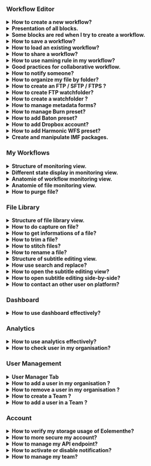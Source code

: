 ### Workflow Editor

<details>
  <summary><b>How to create a new workflow?</b></summary>
  

  Click on `Workflow Editor` view.
  
 ![Workflow editor](images/workflow-editor-header.png)

Click on `+` button.

  ![Plus button](images/workflow-editor-plus.png)

  Add some blocks and end your workflow with a `Delivery` block.

Select the tool to use for each block (including ingest).

  ![Select tool](images/workflow-select-tool.png)

Fill all red fields in each block.

  ![Fill block](images/workflow-fill-block.png)

Select some files to send on `Ingest block`.

  ![Ingest](images/workflow-ingest-files.png)

Click on `Execute workflow`.
![workflow-execute](images/workflow-execute.png)

</details>

<details>
  <summary><b>Presentation of all blocks.</b></summary>

**Ingest :** Allows to upload files to Eolementhe.

- ***Standard :***  upload file with HTTPS protocol.
- ***Standard Object Storage :*** upload file from OVH, AZURE or AMAZON. 
- ***Server File :*** use file already present on the platform.
- ***Premium :*** upload file with Signiant App.
- ***Premium Object Storage :*** upload file with Signiant App from OVH, AZURE or AMAZON.
- ***Internet :*** upload file by URL internet video.
- ***FTP :*** upload file with FTP / SFTP / FTPS protocol.
- ***Aspera :*** upload file with Aspera specific protocol.
- ***Live stream :*** upload file from live stream.
- ***Twitter :*** upload file from twitter publication.
- ***Dropbox :*** upload file from Dropbox account.
- ***File system :*** upload file from your file system.
- ***Xendata :*** upload file from XenData clustered server.

**Delivery :** Deliver the generated files (and sources if option added) of the workflow. 

- ***Manual :*** deliver file on Eolementhe platform.
- ***Object Storage :*** deliver file on OVH, AZURE or AMAZON.
- ***Mediashuttle :*** deliver file on mediashuttle portal.
- ***FTP export :*** deliver file on FTP / SFTP / FTPS instance.
- ***Youtube :*** deliver file on youtube account.
- ***Aspera connect :*** deliver file with Aspera protocol.
- ***Twitter :***  deliver file on twitter account.
- ***Dropbox :***  deliver file on dropbox account.
- ***File system :*** deliver file from your file system.
- ***Xendata :*** deliver file from XenData clustered server.

**Quality control :** Generates a quality control report in accordance to the preset entered. 

- ***Baton :*** Generate a quality control report with Baton.
- ***Photon :*** Generate a quality control report for  IMF package.
- ***Mediainfo :*** Generate report of technical metadata of the media file.


**Transcoding :** Generate a new media file in accordance to the preset entered.

- ***Harmonic WFS :*** Transcode file according to your Harmonic WFS workflows/presets.
- ***File360 :*** Transcode file on File360 service.
- ***RewrappAS10 :*** Rewrapp .mxf file with AS10 compliant metadata.
- ***ffmpeg :*** Transcode file with ffmpeg.
- ***Titan File :*** Transcode file with Titan File transcoder.
- ***Cambria :*** Transcode file with Cambria FTC transcoder.
- ***DVS Clipster :*** Transcode file with DVS Clipster transcoder.
- ***Azure Media Services :*** Transcode file with Azure Media Services Cloud transcoder.


**Loudness :** Generate or/and correct errors on audio tracks of the media file.

- ***Minnetonka ATS :***  Check and fix loudness with Minnetonka Audio Tools Server.
- ***Fix loudness :*** Fix loudness with ffmpeg.
- ***Check loudness :*** Check loudness with ffmpeg.


**Metadata :** Create or read metadata to a media in accordance to your template.

- ***Metadata :*** Add metadata according to your preset.
- ***Auto retrieve :*** Retrieves metadata from media files and generate file with metadata.


**Pause :** Create a pause in the execution of tasks in the workflow.

**IMF :** Generate an IMF package with `.mxf` file.

**Subtitle :** Generate, convert or burn subtitles on a media file.

- ***Convert :*** Convert subtitle files to another subtitle file format.
- ***Burn :*** Burn the subtitle file into a media file. 
- ***Translation Google :*** Generate subtitles with Google translation. 
- ***Translation Microsoft :*** Generate subtitles with Microsoft translation. 
- ***Translation Deepl :***  Generate subtitles with Deepl translation. 
- ***Speech to text :*** Generate subtitles from the audio tracks of a media file with Autosub.
- ***Speechmatics :*** Generate subtitles from the audio tracks of a media file with Speechmatics.
- ***Video Indexer :*** Generate subtitles from the audio tracks of a media file with Video Indexer.
- ***Empty subtitle :*** Generate .srt file empty. 

**Antivirus :** Detect the presence of viruses in media files. 

- ***Clamav :*** Generate report with Clamav.


**Trim :** Cut a media to the time codes specified. 

**Expand :** Modify the workflow with parallel or conditional actions.

- ***Parallel :*** Create parallel branches to perform tasks simultaneously. 
- ***Conditional :*** Create conditional rules (if...then) on workflow . 


**AI :** Use of artificial intelligence to detect faces, tags etc ...

- ***Videobox :*** Detects faces, nudity images and tags with Videobox.
- ***Video Indexer :***  Detects faces with Video Indexer.

</details>



<details>
  <summary><b>Some blocks are red when I try to create a workflow.</b></summary>
  

  If you see red blocks like the following screenshot, this means that you don't have right to use these blocks.

  Check your contract to see if the dates and tools should be available.

  Contact an administrator at `support@videomenthe.fr` if the blocks should be available.
  
If the blocks are not available but you want the new functionalities please contact the sales team at `contact@videomenthe.fr`.

  ![Workflow red blocks](images/workflow-red-blocks.png)

</details>

<details>
  <summary><b>How to save a workflow?</b></summary>
  

  Build or load a workflow.

  Click on `save` to save modifications on an existing workflow

  ![Save](images/workflow-save.png)

  Click on `save as` to save as a new workflow. You will be asked to enter a name for this workflow.

  ![Save as](images/workflow-save-as.png)
</details>

<details>
  <summary><b>How to load an existing workflow?</b></summary>
  

  Click on `Select a workflow`.

  ![Select a workflow](images/workflow-select.png)

  Select the workflow you want to load.
</details>

<details>
  <summary><b>How to share a workflow?</b></summary>
  

Sharing a workflow means that the users with whom you have shared your workflow will be able to load and use your workflow, but will not be able to modify it.

Load an existing workflow and click on `Share`.

![workflow-share-btn](images/workflow-share-btn.png)

In the pop-up you can add and choose the email of the user you want to share the workflow with.

![workflow-share-modal](images/workflow-share-modal.png)

View when you share your workflow. 

![workflow-share-with-other](images/workflow-share-with-other.png)

View when a workflow is shared with you. 

![workflows-share-with-me](images/workflows-share-with-me.png)

<hr>

You can also view all shared workflows of your account by following these steps.

Click on your login at the top right of Eolementhe then
click on  `Shared workflows`.


![workflow-preset-menu](images/workflow-preset-menu.png)

A pop-up will display a page like this (if you have shared workflows) : 

![manage-shared-workflow-list](images/manage-shared-workflow-list.png)

Here we have a list of all user with all this shared workflows. 


You can expand a user raw of your choice by clicking on it to get all workflow shared with him.

![manage-shared-workflow-list-complexe](images/manage-shared-workflow-list-complexe.png)

You can suppress the link of share of a specific workflow by clicking on block trash icon. 

You can suppress the link of share with a user by clicking on red cross icon. That is going to remove all workflows shared with him. 

</details>


<details>
  <summary><b>How to use naming rule in my workflow?</b></summary>
  

Click on your login at the top right of Eolementhe then
click on  `Naming rule`.

![workflow-preset-menu-naming-rule](images/workflow-preset-menu-naming-rule.png)


Here you can add naming rules with your custom template. Enter the name of your rule and then you can write the template of naming you want for your files.

Here example of naming rule :

![workflow-namingrule](images/workflow-namingrule.png)

For adding variable in your name like `Days`, `Months`, `File Name` you just have to click on it.

After adding  naming rule, on each block appear this : 

![workflow-naming-rule](images/workflow-naming-rule.png)

So select your naming rule and this will be applied to all output files of the block. 


</details>

<details>
  <summary><b>Good practices for collaborative workflow.</b></summary>

If you want to create collaborative workflow, some good practices must be respected.

The easiest way is to use the `Pause block`. At each pause all users in the email recipient list will have access to the file generated from the previous block. 

Thus all users in recipient list will receive an email giving them access to the file generated from the previous block. In addition, they will see the workflow in the monitoring view and  will be allow to edit the file library . They will also be able to continue or stop the workflow in the monitoring view. 

Let's take a simple example: 

A user starts a translation workflow. However, several translators must access to the file in order to be able to modify it. We create the following workflow: 

![workflow-share-recipient-email-4](images/workflow-share-recipient-email-4.png)

Once the workflow is paused, users in the recipient email list will be notified by email. They will receive the link to connect to the `File library` and to check the result of the previous block (here a Speech to text block). In this example they will just have to modify the subtitles file `.srt`. Once the modification have been made, one of the user can simply  click on `Validate file and continue workflow`to make the workflow continue or click on `Stop workflow for this file` to abort the execution of the workflow (in `File library`on the file paused). 

</details>

<details>
  <summary><b>How to notify someone?</b></summary>
  

You can notify the status of your workflow to other users with the recipient email feature. 

Recipient email appears in `Pause` and `Delivery` block. 

![workflow-recipient-email](images/workflow-recipient-email.png)

The  recipient email allows users added to have the same follow-up as the owner of the workflows (monitoring, notifications, email ...). 

Your own email address is automatically added in the recipient email list.

 You can search all users on the platform and if the user doesn't exist you can add him by writing his email address in the search bar and pressing `Enter`.
 You can also add more than one at a time. It is enough to separate the email addresses by `;`
  You can suppress an existing email from list by clicking in the red trash button.


</details>


<details>
  <summary><b>How to organize my file by folder?</b></summary>

In the `ingest` and `delivery` block you can see a `Destination folder` field that allows you to organize these files with folders.

The `Destination folder` field of the Ingest block allows you to redirect all source files to the folder/subfolder you specify. 

The `Destination folder` field of the Delivery block allows you to redirect all generated files to the folder/subfolder you specify. 

If you leave the fields empty as below: 

![workflow-explain-folder-tree-3](images/workflow-explain-folder-tree-3.png)

All your sources and generated files will be sent to the root of your Eolementhe file server.

![workflow-editor-ingest-delivery-destination-empty-result](images/workflow-editor-ingest-delivery-destination-empty-result.png)

If you specify the field `Destination folder` you will be able to classify your files simply. 

Example : 

![workflow-explain-folder-tree-2](images/workflow-explain-folder-tree-2.png) 

Here we redirect all the source files to the `origin` folder, which is in the `test` folder. And we redirect all the generated files to the `loudness` folder which is also in the `test` folder.

Result in the `File Library`: 

![workflow-editor-ingest-delivery-destination-complete-result](images/workflow-editor-ingest-delivery-destination-complete-result.png)

</details>


<details>
  <summary><b>How to create an FTP / SFTP / FTPS ?</b></summary>
  
An FTP block allows you to upload or download files from an FTP / SFTP / FTPS server. 

At first you will need to add your FTP server. For that, select the `FTP`or `FTP export` option in the ingest or delivery of your workflow. 
Or directly in your profile, select `Manage Preset`, then `FTP export`

Click on `Add Server`

![workflow-ftp-export](images/workflow-ftp-import.png)

Fill in the data relating to your FTP server and click on `Submit`.

  - ***Name*** : name of the resource
  - ***Hostname*** : Address of the FTP server
  - ***Username*** : Username to connect to the FTP server
  - ***Password*** : Optional - Password to connect to the FTP server. In case of SFTP with a private key, you can use this value for the passphrase (if needed)
  - ***Protocol*** : ftp / sftp / ftps
  - ***Port number*** : number of the ftp port (21 - ftp / 22 - sftp)
  - ***Choose a folder*** : if a specific folder is needed (leave empty if you want to choose the default folder)
  - ***SSH private key*** : Optional - `only needed for sftp connection with private key`. Private key and public key must be generated before. Eolementhe doesn't generate SSH key pair. You can use 'ssh-keygen' on Windows, putty or openssh to create an SSH key pair. The Private key must be imported in Eolementhe, in the SFTP form `SSH private key` field.
The public key must be added to your sftp server. After the configuration in Eolementhe, for security reason, we advise you to remove the private key generated on your computer.

![workflow-ftp-watch-folder-3](images/workflow-ftp-watch-folder-3.png)

After you can click on `Test connection`. You can see a green popup if the connection is successful.

![workflow-ftp-export](images/workflow-ftp-success.png)

</details>


<details>
  <summary><b>How to create FTP watchfolder?</b></summary>

An FTP WatchFolder allows you to specify a folder on an external FTP server. When adding files to this folder all the files added will be taken as source files and launched by Eolementhe in a workflow of your choice. 

At first you will need to add your FTP server. For that nothing simplier select the `FTP`or `FTP export` option in the ingest or delivery of your workflow.  

Now click on your login at the top right of Eolementhe and click on `FTP Watch Folder`.

![workflow-preset-menu-ft-watchfolder](images/workflow-preset-menu-ft-watchfolder.png)

Select the FTP container you just entered before. Select the folder that will be watched. And click on `Submit`.

![workflow-ftp-watch-folder-5](images/workflow-ftp-watch-folder-5.png)

You will have this page which lists all your Watchfolder folders that you have entered. This is also where you can delete FTP watchfolder by clicking on the red icon.

![workflow-ftp-watch-folder-6](images/workflow-ftp-watch-folder-6.png)

</details>


<details>
  <summary><b>How to create a watchfolder ?</b></summary>

This option is only avaliable for `standalone version`.
A filesystem WatchFolder allows you to specify a folder on an external share file or NAS. When adding files to this folder all the files added will be taken as source files and launched by Eolementhe in a workflow of your choice. 

`Prerequisite`
First, if it is a `new storage folderv, you need to `map` this NAS on Eolementhe server by `mouting it` on /var/ingest. On linux server, check `how mount NAS` (fstab configuration). This mount need to be preserved on your docker configuration.
  
After it, you need to go to Administration Tab :
    
![workflow-watchfolder-2](images/workflow-watchfolder-2.png)
  
Now click on `Resources` and find `Watchfolder`.

Here you need to specify the `local path` on the watchfolder and `shared path` (shared path will send to others integrations AND mapped on it).
  
![workflow-watchfolder-1](images/workflow-watchfolder-1.png)
  
After configuration is done, you need to activate the wathfolder. Go in your `user profil` and select `Watchfolder`.
  
![workflow-watchfolder-3](images/workflow-watchfolder-3.png)
  
Select the `base folder`, `subfolder` if necessary (or / if empty) and the `workflow` to launch automatically.
    
![workflow-watchfolder-4](images/workflow-watchfolder-4.png)
  
Now, new files are automatically taken and send to the specified workflow .
  
![workflow-watchfolder-6](images/workflow-watchfolder-6.png)
  
If you want remove source file after the end on the workflow, you need to select `purge after delivery` in the workflow.
  
![workflow-watchfolder-7](images/workflow-watchfolder-7.png)
  
Also, You can see your `active watchfolder` and you can manage it in the `watchfolder tab`. For remove it, click on the `red cross`
 
![workflow-watchfolder-5](images/workflow-watchfolder-5.png)
  
</details>


<details>
  <summary><b>How to manage metadata forms?</b></summary>
  

Click on your login at the top right of Eolementhe then
click on  `Metadata forms`.

![workflow-preset-menu-metadata-form](images/workflow-preset-menu-metadata-form.png)

A  pop-up appear `Metadata preparation`, this is where we will be able to manage the different metadata templates.

![manage-metadata-1](images/manage-metadata-1.png)

At first we will create a new metadata form model.

Select `Create a new model`.
![manage-metadata-2](images/manage-metadata-2.png)

Enter the name of your new model metadata form (here `Example_metadata_form`git ).

![manage-metadata-3](images/manage-metadata-3.png)

There are 3 different categories of fields that you can add to Eolementhe : 


The `Label` fields allowing to add strings of characters. 

The `Datepicker` fields allowing you to add a date.

The `Dropdown` fields allow you to add a custom drop-down list.

We will add a `Label` field in our example. We  fill the information in our field (label, placeholder, default value, optional). 
![manage-metadata-4](images/manage-metadata-4.png)

To add the field you just filled in to the model click on `add select`.

![manage-metadata-5](images/manage-metadata-5.png)

The field is now added to the model, and the form preview appears at the bottom of the pop-up window. 

This part allows you to have a preview of the final form before validation. 

![manage-metadata-6](images/manage-metadata-6.png)

We will add a `Dropdown` field in our example. We  fill the information in our field (name, options list, optional). 

![manage-metadata-7](images/manage-metadata-7.png)

To add the field click on `add select` again.

![manage-metadata-5](images/manage-metadata-5.png)

So we now have our new model of metadata with our two fields. To create the metadata model and be able to use it in a workflow click on `Create my model`. 

![manage-metadata-8](images/manage-metadata-8.png)

<hr>

We will now modify the metadata model that we have just added. 

Select your  metadata model in the select. 

![manage-metadata-9](images/manage-metadata-9.png)

When you select an existing metadata model, the preview of the form appears directly at the bottom of the pop-up window. 

![manage-metadata-10](images/manage-metadata-10.png)

If you want to delete a field you have to click on the black cross icon: 

![manage-metadata-11](images/manage-metadata-11.png)

If you want to modify a field, there are several steps to perform.

First you must click on the magnifying glass icon of the field you want to modify:

![manage-metadata-12](images/manage-metadata-12.png)

Then we can see that as the image below that our field was loaded in the part `Add or modify field`.

![manage-metadata-14](images/manage-metadata-14.png)

Modify the information of your choice. 

To finish updating our field, click on `Update label`;

![manage-metadata-15](images/manage-metadata-15.png)

We can see that our field was modified. (In this example we have modified the placeholder). 

![manage-metadata-16](images/manage-metadata-16.png)
</details>


<details>
  <summary><b>How to manage Burn preset?</b></summary>

To manage the burn presets you can go through the burn block or through the preset menu :

![workflow-preset-menu-burn](images/workflow-preset-menu-burn.png)

![workflow-burn-manage-oupen-wrokflow](images/workflow-burn-manage-oupen-wrokflow.png)

A modal will open that will allow you to configure your burn as you wish : 

![workflow-burn-manage-view](images/workflow-burn-manage-view.png)

Eolemente is based on the `.ass` standards so you can use the Ass File documentation or use the informations integrate directly in the modal. 

![workflow-burn-manage-info](images/workflow-burn-manage-info.png)


In this modal you can add, modify or delete presets. Once your preset has been created, select your preset in the workflow: 

![workflow-burn-preset-selcted](images/workflow-burn-preset-selcted.png)
</details>


<details>
  <summary><b>How to add Baton preset?</b></summary>

First add a `Quality Control` block to your workflow and choose `Baton`. 

If your preset list is empty, add a test plan by clicking on  `Add a test plan`.

![workflow-baton-add-preset-1](images/workflow-baton-add-preset-1.png)

A  pop-up appear, clicking again on `Add a test plan` and load your test plan. 

![workflow-upload-baton-test-plan](images/workflow-upload-baton-test-plan.png)


Once uploaded your test plan will be displayed in the list like this (here we add test plan named `aaaaaa`). You can delete or download your test plan from here.

![workflow-upload-baton-test-plan-2](images/workflow-upload-baton-test-plan-2.png)

Return to your workflow and select the added test plan. 

![workflow-baton-add-preset-5](images/workflow-baton-add-preset-5.png)

</details>


<details>
  <summary><b>How to add Dropbox account?</b></summary>

To add a new dropbox account you need to open the `Dropbox` management modal which is located in the block itself: 


![workflow-dropbox-1](images/workflow-dropbox-1.png)


Or in the preset menu : 


![workflow-dropbox-2](images/workflow-dropbox-2.png)


Click on `Connect new Dropbox account`.


![workflow-dropbox-3](images/workflow-dropbox-3.png)


Another browser page will open with dropbox, log in with the desired account :


![workflow-dropbox-5](images/workflow-dropbox-5.png)


Click on `Allow` for allow dropbox to access to the files and folders of your computer: 


![workflow-dropbox-6](images/workflow-dropbox-6.png)


You would then be redirected to this page. Click on `Go to home page`.


![workflow-dropbox-7](images/workflow-dropbox-7.png)

Now you can select your Dropbox account in your workflow. Click on `Choose from dropbox` for to access your dropbox files.


![workflow-dropbox-8](images/workflow-dropbox-8.png)


Dropbox will open a new browser window such as the one below for select your files. 


![workflow-dropbox-9](images/workflow-dropbox-9.png)


At any moment you can see, modify, create and delete dropbox account with preset modal see previously : 


![workflow-dropbox-11](images/workflow-dropbox-11.png)


</details>

<details>
  <summary><b>How to add Harmonic WFS preset?</b></summary>

First add a `Transcoding`  block to your workflow and choose Harmonic WFS. 

If your preset list is empty, add a preset by clicking on  `Add Presets`.

![workflow-harmonic-add-preset-1](images/workflow-harmonic-add-preset-1.png)

A  pop-up appear, clicking on `Add Workflow` for add your workflow preset. 

![workflow-upload-harmonic-preset-1](images/workflow-upload-harmonic-preset-1.png)

Now add all presets used by your preset workflow and click `upload` again to load your preset on your profile. 

![workflow-upload-harmonic-preset-2](images/workflow-upload-harmonic-preset-2.png)


![workflow-upload-harmonic-preset-3](images/workflow-upload-harmonic-preset-3.png)

Once uploaded your preset will be displayed in the list like this (here we add preset named `EOLE_2`). You can delete or download your test plan from here.

![workflow-upload-harmonic-preset-4](images/workflow-upload-harmonic-preset-4.png)

Return to your workflow and select the added preset. 

![workflow-harmonic-add-preset-6](images/workflow-harmonic-add-preset-6.png)

</details>

<details>
  <summary><b>Create and manipulate IMF packages.</b></summary>

Create a workflow with an IMF package block and with your `.mxf` files in Ingest as below.

![workflow-upload-imf](images/workflow-upload-imf.png)

When your workflow is executed go to the `File library`. A folder with all these files building your IMF package is available.

![workflow-imf-2](images/workflow-imf-2.png)

Click on the label `IMF` in `File library` :

![workflow-IMF-button](images/workflow-IMF-button.png)

A window will be opened :  

![workflow-imf-3](images/workflow-imf-3.png)

Eolementhe creates a default video. But here you can choose the audio and video file you want to create your  new version. 

![workflow-imf-4](images/workflow-imf-4.png)

Once your media version have been created, click on the `envelope` icon as below : 

![workflow-imf-6](images/workflow-imf-6.png)

You will be redirected to a workflow with `Cambria` transcoding ready to generate your file.


</details>

### My Workflows

<details>
  <summary><b>Structure of monitoring view.</b></summary>

  Click on `My Workflows` view.
  
  ![workflow-monitoring](images/workflow-monitoring.png)

The `My Workflows` view show all the workflows you have started. 

![workflow-monitoring-view](images/workflow-monitoring-view.png)

Different buttons can change the monitoring view. 

A button switch from the `My Workflow` view to the `My File` view. 

![workflow-monitoring-view-button-file](images/workflow-monitoring-view-button-file.png)

And the other button switch from the `Standard` view to `Premium` view. 
The `Standard` view correspond to all workflows and files sent by the normal ingest. 
The `Premium` view that will show all the workflows and files sent by the premium ingest post (premium mode use Signiant).

![workflow-monitoring-view-button-premium](images/workflow-monitoring-view-button-premium.png)

You can also filter your workflows list by date, file name, file status, etc... thanks to the two search bars. 

![workflow-monitoring-search-bar](images/workflow-monitoring-search-bar.png)

</details>



<details>
  <summary><b>Different state display in monitoring view.</b></summary>

In the file or workflow motoring the steps are categorized by color codes corresponding to states.

Here is an exhaustive list of the different possible statuses. 

![workflow-monitoring-running-task](images/workflow-monitoring-running-task.png)

**Running :** the task is in execution and processing please wait the end. 

![workflow-monitoring-refused-task](images/workflow-monitoring-refused-task.png)

**Refused :** the task was refused by the platform due to an unforeseen event or insufficient rights. 

![workflow-monitoring-pause-task](images/workflow-monitoring-pause-task.png)

**Paused :** If a Pause block is encountered, platform wait for the user to validate or refused the pause. 

![workflow-monitoring-partial-task](images/workflow-monitoring-partial-task.png)

**Partial :** workflow had execute all tasks but some tasks have not been executed correctly.
 
![workflow-monitoring-completed-task](images/workflow-monitoring-completed-task.png)

**Completed :** workflow  is execute and deliver correctly. All tasks of the workflow were executed correctly. 

</details>


<details>
  <summary><b>Anatomie of workflow monitoring view.</b></summary>

![workflow-example-analyse-workflow-view](images/workflow-example-analyse-workflow-view.png)

In `My workflow` view you can unfold the details of your workflow by clicking on its name. 

![workflow-example-analyse-workflow-view-2](images/workflow-example-analyse-workflow-view-2.png)

Then we will be able to see two sub-menus. The first the monitoring zone of the workflow and the second is the file zone.
As in the first step, unfold the two submenus.

![workflow-example-analyse-workflow-view-3](images/workflow-example-analyse-workflow-view-3.png)

Now you have the complete workflow monitoring view. You can have details of the progress of each tasks of your workflow executed. 

![workflow-example-analyse-workflow-view-4](images/workflow-example-analyse-workflow-view-4.png)

The name of the workflow used in list had specific name format like : 
Name of workflow - Start date of the workflow- Total size of all source and generated files.

![workflow-example-analyse-workflow-view-5](images/workflow-example-analyse-workflow-view-5.png)


At top of the workflow zone we can see the title of file ingest. And the progress and status of each task in your workflow, with the task information and the files generated by each task. 

![workflow-example-analyse-workflow-view-6](images/workflow-example-analyse-workflow-view-6.png)

The file zone  contains all the files in the workflow (sources files and generated files). It is also in this area that you will find all deletion informations for files of your workflow. 

![workflow-example-analyse-workflow-view-7](images/workflow-example-analyse-workflow-view-7.png)
</details>





<details>
  <summary><b>Anatomie of file monitoring view.</b></summary>

Click on `My files` button.

![workflow-monitoring-view-button-file-selected](images/workflow-monitoring-view-button-file-selected.png)


In the file monitoring view you  have details of the progress of each task on the source file.

![workflow-example-analyse-workflow-view-8](images/workflow-example-analyse-workflow-view-8.png)
  
In the file zone we can see the title of source file. And that show the progress and status of each task on your source file.
</details>



<details>
  <summary><b>How to purge file?</b></summary>
  

As specified in the  `My workflow` view, all files have a deletion deadline. Each file created is kept on the platform for 5 days before it is automatically deleted. 

![workflow-monitoring-workflow-purge-deadline](images/workflow-monitoring-workflow-purge-deadline.png)

In addition, many options in workflow monitoring allow you to delete files related to a workflow. 

**Purge all files** that purge all sources and generates files of your workflow.

**Purge source only** that purge all sources files of your workflow.

**Purge generated only** that purge all generates files of your workflow.

**Delete workflow** that remove all existence of the workflow on the platform ( delete : sources files, generates files and your workflow).

If you want to delete a specific file you can click on the trash icon of your target file in `My workflow` : 

![workflow-monitoring-delete-specific](images/workflow-monitoring-delete-specific.png)

</details>


### File Library

<details>
  <summary><b>Structure of file library view.</b></summary>

  Click on `File Library` menu.

![Library](images/library-menu.png)

In the `File Library` view you have all the files related to your account. To open a file in the library, click on the file in this section.
![library-view-file-tree](images/library-view-file-tree.png)    
You can search for a specific file or folder using the search bar. 

On hover this icon gives the information of the file: 

![library-icon-info](images/library-icon-info.png)

On hover this icon give quick view of the file: 

![library-icon-preview](images/library-icon-preview.png)

Source files are identifiable with the icon: 

![library-icon-source-file](images/library-icon-source-file.png)

Shared files are identifiable with the icon: 

![library-icon-share](images/library-icon-share.png)

When you select several files by checking them. An other menu appear just below.

![library-view-file-tree-selected](images/library-view-file-tree-selected.png)
In this menu perform additional actions. 

First, you can delete the selected files. 

![library-button-deleted](images/library-button-deleted.png)

You can also send the files to another folder. 

![library-button-move](images/library-button-move.png)

And finally you can directly start a workflow with the selected files. 

![library-button-launch](images/library-button-launch.png)


<hr>

When you open file by clicking on it, the preview look like this: 

![library-file-preview](images/library-file-preview.png)

At top you can see the file title followed by the number of days remaining before the automatic purge. 

![library-view-file-title](images/library-view-file-title.png)

  Then just below there are three icons. The first one is used to download the file, the second the trash icon delete the file and the third is used for rename the file.

![library-view-file-icons](images/library-view-file-icons.png)
Below the two icons you can see labels. These labels are clikable an redirect you on the workflow that contain this file. 

![library-view-file-workflow](images/library-view-file-workflow.png)

If you find that the preview video of the `File library` is too small to work comfortably you can click on the icon below to switch between enlarge view and basic view:

 ![library-view-file-fullscreen](images/library-view-file-fullscreen.png)

![library-view-file-basic-view](images/library-view-file-basic-view.png)

A small keyboard icon is above the video player. When you hover with your mouse, you will see the keyboard shortcuts of the video player. 

![library-view-shortcut](images/library-view-shortcut.png)

Below the video player, there are the basics control buttons: `Back, Pause, Forward and take a screenshot`.

![library-view-button-player](images/library-view-button-player.png)

There is also a video playback speed control bar. 

![library-view-button-playbackspeed](images/library-view-button-playbackspeed.png)

On the left of the video player you have a space reserved for captures, information and video cutting : 

`Captures view` list and manage all the screenshots taken on this file. 
![library-view-panel-capture](images/library-view-panel-capture.png)


`Information view` lists all available informations about a media file. You can also add metadata or export them. 
![libray-view-panel-informations](images/libray-view-panel-informations.png)

`Trim view`  trim parts of the media file. 
![library-view-panel-trim](images/library-view-panel-trim.png)

</details>

<details>
  <summary><b>How to do capture on file?</b></summary>
  
Launch your video player. When you want to hang a capture press: 

![library-view-capture-button](images/library-view-capture-button.png)

In the menu `Captures`, the captures linked to the file are displayed and you can add a comment for your capture.

![library-view-capture-view](images/library-view-capture-view.png)

You can bring your video player to the frame of your capture by simply clicking on the timecode below the image.

 ![library-view-capture-timecode](images/library-view-capture-timecode.png)

You can delete a capture by clicking on the icon: 

![library-view-capture-supress](images/library-view-capture-supress.png)

Finally you can export all your captures in `pdf` or `csv` format with the following two buttons :

![library-view-capture-export](images/library-view-capture-export.png)

</details>

<details>
  <summary><b>How to get informations of a file?</b></summary>


In the tab `Information` you have the complete list of information about the file.  

  ![library-view-information-complete](images/library-view-information-complete.png)
  

You have access to the metadata of the file (if there are any) : 

![library-view-information-metadata-list](images/library-view-information-metadata-list.png)


You can export the information in `.pdf` format or add metadata to the file using these buttons : 

![library-view-information-button-export-add](images/library-view-information-button-export-add.png)


</details>
<details>
  <summary><b>How to trim a file?</b></summary>


In the `Trim` menu you can extract a part of the media file. 

Enter two timecode that delimit the trim of your video . 

![library-view-trim-1](images/library-view-trim-1.png)

The timecode fields are automatically set to the timecode of your video being played back. 

Then click on `Trim`. 

![library-view-trim-2](images/library-view-trim-2.png)

Wait a little while : 

![library-view-trim-3](images/library-view-trim-3.png)

Your file was created and named in the format `BaseName_trim_timecode1_timecode2` in your file Library.

![library-view-trim-4](images/library-view-trim-4.png)

</details>

<details>
  <summary><b>How to stitch files?</b></summary>


In `File Library`, select several files with the same extension.

![library-stitch-preview](images/library-stitch-preview.png)

Option button appear `Stitch files`. That allow you to stitch selected file as you want.

Click on `Stitch File`.
![library-button-stitch](images/library-button-stitch.png)

This will be displayed :
![library-stitch-1](images/library-stitch-1.png)

Add firstly a file by clicking on the icon: 

![library-button-stitch-add](images/library-button-stitch-add.png)

A view of your output file is displayed. Here you can see and modify the name of the output file.
And you can see the timeline of the new file that is going to be created by stitch.
![library-stitch-2](images/library-stitch-2.png)

Now let's add the second file. We can see on the timeline the white separation that marks the separation of our two files added.

![library-stitch-3](images/library-stitch-3.png)

You can reset your timeline by clicking on : 

![library-button-stitch-restart](images/library-button-stitch-restart.png)

Create the file by clicking on: 

![library-stitch-final-button](images/library-stitch-final-button.png)

</details>

<details>
  <summary><b>How to rename a file?</b></summary>

Click on `File Library` menu.

  ![Library](images/library-menu.png)

Open file you want to rename and in opened window below the title of your file click on the icon `Rename` :

![library-view-file-rename](images/library-view-file-rename.png)

This icon is also present in `My workflow` in the workflow monitoring view and in the file zone. 

![workflow-example-analyse-workflow-view-9](images/workflow-example-analyse-workflow-view-9.png)

</details>

<details>
  <summary><b>Structure of subtitle editing view.</b></summary>


Click on `File Library` menu.

  ![Library](images/library-menu.png)

Click on an `SRT` file.

![workflow-srt-file-view](images/workflow-srt-file-view.png)

If your view library does not include timecode and other informations as above, you are in simplified view. You will just have to click on the button like below for complete view : 

![workflow-srt-file-view-btn-config](images/workflow-srt-file-view-btn-config.png)

A modal will appear allowing to configure the subtitle editing view :

![workflow-srt-file-full-view-modal](images/workflow-srt-file-full-view-modal.png)

The current captions of subtitle is displayed as follows.

![workflow-srt-file-view-explain](images/workflow-srt-file-view-explain.png)

If you click on the character limits a pop-up open allowing you to change the limits for all the file.

![library-view-structure-3](images/library-view-structure-3.png)

If you change the limit but some captions have more words per second than your limit they will appear in red like this : 
![library-view-structure-11](images/library-view-structure-11.png)

If you want to make your video player go on a particular caption, just click on the subtitles caption timecode surrounded in red below :

![library-view-structure-4](images/library-view-structure-4.png)

If you want to change the timecode you just have to click on the icon next to the timecode to change it (surrounded in red below) .

![library-view-structure-5](images/library-view-structure-5.png)

Clicking on vertical arrow icons bellow advance or reverse your caption by 100 milliseconds. 

![library-view-structure-6](images/library-view-structure-6.png)

You can delete a subtitles caption by clicking on the icon surrounded in red below.

![library-view-structure-7](images/library-view-structure-7.png)

You can add a caption by clicking on the icon surrounded in red below (the subtitles captions are added underneath the current)

![library-view-structure-8](images/library-view-structure-8.png)

You can also merge two captions using the merge button.

![workflow-srt-file-merge-btn](images/workflow-srt-file-merge-btn.png)


![workflow-srt-file-merge-btn-example](images/workflow-srt-file-merge-btn-example.png)

By clicking on icons bellow you could advance or reverse by 100 milliseconds all subtitles captions of your file. 

![library-view-structure-9](images/library-view-structure-9.png)

When you have finished working on your subtitle, don't forget to save with the following button: 

![library-view-structure-10](images/library-view-structure-10.png)

</details>

<details>
  <summary><b>How use search and replace?</b></summary>

The search and replace feature only works on `.txt` files. It allows you to search for all occurrences corresponding to your search and then replace them with a single click : 

Click on search icon : 

![workflow-search-and-replace](images/workflow-search-and-replace.png)

The following interface appears :

![workflow-search-and-replace-view](images/workflow-search-and-replace-view.png)

You can now search for occurrences : 

![workflow-search-and-replace-in-action](images/workflow-search-and-replace-in-action.png)

You can configure the search with or without the case sensitive by clicking on button :

![workflow-btn-case-sensitive](images/workflow-btn-case-sensitive.png)

When your search is complete and you want to replace the occurrence by another one :

 ![workflow-search-and-replace-in-action](images/workflow-search-and-replace-in-action.png)

To validate the replacement click on : 

![workflow-btn-replace](images/workflow-btn-replace.png)

</details>

<details>
  <summary><b>How to open the subtitle editing view?</b></summary>


Click on `File Library` menu.

  ![Library](images/library-menu.png)

  Click on an `SRT` file.
  
  Only subtitles with `.srt` extension will show the subtitle editing interface.
  
![workflow-srt-file-view-basic-3](images/workflow-srt-file-view-basic-3.png)

If your view library does not include timecode and other informations as above, you are in simplified view. You will just have to click on the button below for complete view : 

![workflow-srt-file-view-btn-config](images/workflow-srt-file-view-btn-config.png)

A modal will appear allowing to configure the subtitle editing view :

![workflow-srt-file-full-view-modal](images/workflow-srt-file-full-view-modal.png)
</details>


<details>
  <summary><b>How to open subtitle editing side-by-side?</b></summary>
  

Click on `File Library` menu.

  ![Library](images/library-menu.png)
  
  Only subtitles with `.srt` extension will show the subtitle editing interface and side by side option.

When you have opened your file click on the icon indicated by a red arrow below:
![workflow-srt-file-view-basic-4](images/workflow-srt-file-view-basic-4.png)

A pop-up will appear listing all the `.srt` files that are present on Eolementhe. Choose which file to display in side by side by clicking on it : 

![library-view-side-by-side-list](images/library-view-side-by-side-list.png)


Now you have your side-by-side view :
  
![workflow-srt-file-side-by-side-example](images/workflow-srt-file-side-by-side-example.png)

To leave the side-by-side view, click on the fullscreen button at the top right of the `File library`: 

![library-view-file-basic-view](images/library-view-file-basic-view.png)

</details>


<details>
  <summary><b>How to contact an other user on platform?</b></summary>
  
On Eolementhe you can contact other user and talk to them. This messaging system are per file. Each file has its own messaging system and allows different users working on the same file to communicate.

  Click on `File Library` menu and open your media file.

  ![Library](images/library-menu.png)


To open the conversation of file click on the icon indicated by the red arrows at the bottom right on the image below. 

![workflow-library-chat](images/workflow-library-chat.png)

And now communicate simply.

![workflow-library-chat-example](images/workflow-library-chat-example.png)

</details>


### Dashboard

<details>
  <summary><b>How to use dashboard effectively?</b>     
  </summary>


Click on `Dashboard` menu.  

![dashboard-header](images/dashboard-header.png)

In the Dashboard view you can see all sources files with all tasks proceed by workflow in detail. 
The advantage of the dashboard is that there are many filter to apply.

You will have something like this: 

![workflow-dashboard-1](images/workflow-dashboard-1.png)

The select at top allows you to add or remove rows from the table. In order to customize your dashboard. 

![workflow-dashboard-3](images/workflow-dashboard-3.png)

Just below the first select, you can select your custom period : 

![workflow-dashboard-4](images/workflow-dashboard-4.png)

You can also change the way the rows of your table are ordered by clicking on the icon next to the name of the column you want to order : 

![dashboard-icon-ordered](images/dashboard-icon-ordered.png)

If you click on a file raw that redirect you on `File library` on the file you clicked : 

![dashboard-click-raw](images/dashboard-click-raw.png)


We also have labels in the State column corresponding to the workflow that was launched on the file. By clicking on this label the platform will redirect you to the `My Workflow` view monitoring on the clicked workflow. 

![dashboard-status-label](images/dashboard-status-label.png)
</details>


### Analytics

<details>
  <summary><b>How to use analytics effectively?</b>     </summary>

  Click on `Analytics` menu.  
  

![analytics-header](images/analytics-header.png)


Analytics allow to have a follow-up of the activity of user over a given period.

![analytics-view-complete](images/analytics-view-complete.png)

 Enter email of the user in filed and press ` Enter` and select a period.

![analytics-interface-view](images/analytics-interface-view.png)

The list of selected emails is displayed. You can export the report as a `PDF` or `CSV` file with export buttons. 

Below example of one schema of the activity report.

![workflow-dashboard-5](images/workflow-dashboard-5.png)

![analytics-graphic](images/analytics-graphic.png)

</details>

<details>
  <summary><b>How to check user in my organisation?</b></summary>

In Analytics tab, the manager can check user in your organisation and  connection details.

![image](images/analytics_1.png)

</details>

### User Management

<details>
  <summary><b>User Manager Tab</b></summary>

Eolementhe allow the manager to add user in their organisation, with specific roles :
- Manager.
- User.
- Reviewer.
- Reader.
  
![image](images/user_manager_1.png)

</details>

<details>
  <summary><b>How to add a user in my organisation ?</b></summary>

In the `User Manager` Tab, go in the `Users` Tab and select `Enroll User`.

![image](images/user_manager_2.png)

Fill all values (organization, name, first name, email and rôle) and click on `Submit`.

![image](images/user_manager_3.png)
The newly registered user will receive an email to activate their account and create a password.
</details>

<details>
  <summary><b>How to remove a user in my organisation ?</b></summary>

In the `User Manager` Tab, go in the `Users`.
Select the user and go in `Actions` tab
![image](images/user_manager_4.png)

You can click on `Manage User organisation` icon and remove the user from the organisation :
![image](images/user_manager_5.png)

</details>

<details>
  <summary><b>How to create a Team ?</b></summary>

A team is a sub-level of an organisation.

A user in a team will only see workflows started in the same team.

A user in an organisation without a team will see all workflows.

Team are created and assigned by the manager of the organisation in the Users Managers tab

![image](images/create_team.png)
![image](images/create_team2.png)

</details>

<details>
  <summary><b>How to add a user in a Team ?</b></summary>

A team is a sub-level of an organisation.

A user in a team will only see workflows started in the same team.

A user in an organisation without a team will see all workflows.

Team are assigned by the manager of the organisation in the Users Managers tab


![image](images/add_user_team.png)


</details>

### Account

<details>
  <summary><b>How to verify my storage usage of Eolementhe?</b></summary>

When you use Eolementhe you use the storage that was assigned to you when the administrator created your account. 

To consult it, simply look at the icon in the menu. You would have an overview of the percentage usage.

![manage-usage-storage-simply](images/manage-usage-storage-simply.png)

If you want more precise information, just hover the icon with your mouse cursor.

![manage-usage-storage-complexe](images/manage-usage-storage-complexe.png)


</details>


<details>
  <summary><b>How to more secure my account?</b></summary>

  
  Click on your login at the top right of Eolementhe then
  click on `Enable 2FA`.


![workflow-preset-menu-2fa](images/workflow-preset-menu-2fa.png)

After a pop-up will ask you: 

![2FA-modal](images/2FA-modal.png)

If you click on `yes` then you will activate the 2FA. 

If you active it next login on the platform you will be asked this: 

![2FA-login](images/2FA-login.png)
Code received on the email address of your Eolementhe account. 

</details>

<details>
  <summary><b>How to manage my API endpoint?</b></summary>

Click on your login at the top right of Eolementhe and click on `API endpoint`.

![workflow-preset-menu-api-endpoint](images/workflow-preset-menu-api-endpoint.png)

A pop-up will appear, fill the URL of your API that will be called when a workflow finished.

![manage-api-endpoint-empty](images/manage-api-endpoint-empty.png)

![manage-api-enbpoint-fill-form](images/manage-api-enbpoint-fill-form.png)

After adding your first API endpoint. You can modify, add or delete endpoints in the modal. 


![workflow-api-endpoint](images/workflow-api-endpoint.png)
After adding some, on the delivery and pause block you can choose the endpoint API to use.

![workflow-preset-api-endpoint-form](images/workflow-preset-api-endpoint-form.png)

</details>

<details>
  <summary><b>How to activate or disable notification?</b></summary>


  Eolementhe can send notifications to your browser.
  
Click on your login at the top right of Eolementhe.
If disabled click on `Activate notification`.

![workflow-preset-menu-activate-notification](images/workflow-preset-menu-activate-notification.png)

If activated click on `Disable notification`.

![workflow-preset-menu-disable-notification](images/workflow-preset-menu-disable-notification.png)

</details>


<details>
  <summary><b>How to manage my team?</b></summary>

You can see your `actual team` in the top right.
  
![user-team-1](images/user-team-1.png) 
  
Click on your login at the top right of Eolementhe then you can change your `workscope`.
  
![user-team-2](images/user-team-2.png) 

For manage your team, click on `Users Manager`.
  
![workflow-preset-menu-teams](images/workflow-preset-menu-teams.png)

If a team exists it will be displayed like this.

![team-view](images/team-view.png)

After that, just click on it to get all the information (if you are a simple user you can only see your team manager. Only manager can see all users of a team and edit it).
  
![team-complete-view](images/team-complete-view.png)

</details> 


